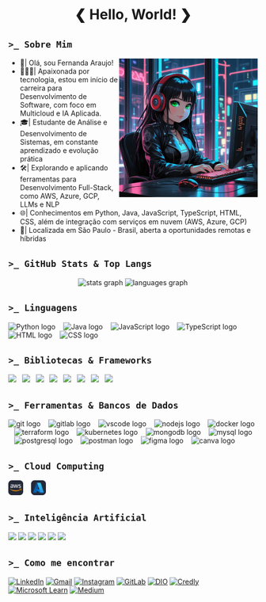 <h1 align="center"> ❮ Hello, World! ❯ </h1>

## `>_ Sobre Mim`

<div>
  <img src="Img/img03.jpg" alt="Imagem 02" width="280" align="right" />
  <ul>
    <li>👋| Olá, sou Fernanda Araujo!</li>
    <li>👩🏻‍💻| Apaixonada por tecnologia, estou em início de carreira para Desenvolvimento de Software, com foco em Multicloud e IA Aplicada.</li>
    <li>🎓| Estudante de Análise e Desenvolvimento de Sistemas, em constante aprendizado e evolução prática</li>
    <li>🛠️| Explorando e aplicando ferramentas para Desenvolvimento Full-Stack, como AWS, Azure, GCP, LLMs e NLP</li>
    <li>🌐| Conhecimentos em Python, Java, JavaScript, TypeScript, HTML, CSS, além de integração com serviços em nuvem (AWS, Azure, GCP)</li>
    <li>📍| Localizada em São Paulo - Brasil, aberta a oportunidades remotas e híbridas</li>
  </ul>
</div>

## `>_ GitHub Stats & Top Langs`

<div align="center">
  <img src="https://github-readme-stats.vercel.app/api?username=AraujoTech1&hide_title=false&hide_rank=false&show_icons=true&include_all_commits=true&count_private=true&disable_animations=false&theme=midnight-purple&locale=en&hide_border=false&order=1&custom_title=GitHub%20Stats" height="150" alt="stats graph" />
  <img src="https://github-readme-stats.vercel.app/api/top-langs?username=AraujoTech1&locale=en&hide_title=false&layout=compact&card_width=320&langs_count=5&theme=midnight-purple&hide_border=false&order=2" height="150" alt="languages graph" />
</div>

## `>_ Linguagens`  

<p align="left">
  <img src="https://cdn.jsdelivr.net/gh/devicons/devicon/icons/python/python-original.svg" height="30" alt="Python logo" />
  &nbsp;&nbsp;
  <img src="https://cdn.jsdelivr.net/gh/devicons/devicon/icons/java/java-original.svg" height="30" alt="Java logo" />
  &nbsp;&nbsp;
  <img src="https://cdn.jsdelivr.net/gh/devicons/devicon/icons/javascript/javascript-original.svg" height="30" alt="JavaScript logo" />
  &nbsp;&nbsp;
  <img src="https://cdn.jsdelivr.net/gh/devicons/devicon/icons/typescript/typescript-original.svg" height="30" alt="TypeScript logo" />
  &nbsp;&nbsp;
  <img src="https://cdn.jsdelivr.net/gh/devicons/devicon/icons/html5/html5-original.svg" height="30" alt="HTML logo" />
  &nbsp;&nbsp;
  <img src="https://cdn.jsdelivr.net/gh/devicons/devicon/icons/css3/css3-original.svg" height="30" alt="CSS logo" />
</p>

## `>_ Bibliotecas & Frameworks`

<p align="left">
  <img src="https://img.shields.io/badge/-Angular-DD0031?style=flat&logo=angular&logoColor=white" />
  &nbsp;
  <img src="https://img.shields.io/badge/-React-20232A?style=flat&logo=react&logoColor=61DAFB" />
  &nbsp;
  <img src="https://img.shields.io/badge/-Vue-35495E?style=flat&logo=vue.js&logoColor=4FC08D" />
  &nbsp;
  <img src="https://img.shields.io/badge/-TensorFlow-FF6F00?style=flat&logo=tensorflow&logoColor=white" />
  &nbsp;
  <img src="https://img.shields.io/badge/-Bootstrap-563D7C?style=flat&logo=bootstrap&logoColor=white" />
  &nbsp;
  <img src="https://img.shields.io/badge/-Vite-646CFF?style=flat&logo=vite&logoColor=white" />
  &nbsp;
  <img src="https://img.shields.io/badge/-Sass-CC6699?style=flat&logo=sass&logoColor=white" />
  &nbsp;
  <img src="https://img.shields.io/badge/-Tailwind-06B6D4?style=flat&logo=tailwindcss&logoColor=white" />
</p>

## `>_ Ferramentas & Bancos de Dados`

<p align="left">
  <img src="https://cdn.jsdelivr.net/gh/devicons/devicon/icons/git/git-original.svg" height="30" alt="git logo" />
  &nbsp;&nbsp;
  <img src="https://cdn.jsdelivr.net/gh/devicons/devicon/icons/gitlab/gitlab-original.svg" height="30" alt="gitlab logo" />
  &nbsp;&nbsp;
  <img src="https://cdn.jsdelivr.net/gh/devicons/devicon/icons/vscode/vscode-original.svg" height="30" alt="vscode logo" />
  &nbsp;&nbsp;
  <img src="https://cdn.jsdelivr.net/gh/devicons/devicon/icons/nodejs/nodejs-original.svg" height="30" alt="nodejs logo" />
  &nbsp;&nbsp;
  <img src="https://cdn.jsdelivr.net/gh/devicons/devicon/icons/docker/docker-original.svg" height="30" alt="docker logo" />
  &nbsp;&nbsp;
  <img src="https://cdn.jsdelivr.net/gh/devicons/devicon/icons/terraform/terraform-original.svg" height="30" alt="terraform logo" />
  &nbsp;&nbsp;
  <img src="https://cdn.simpleicons.org/kubernetes/326CE5" height="30" alt="kubernetes logo" />
  &nbsp;&nbsp;
  <img src="https://cdn.jsdelivr.net/gh/devicons/devicon/icons/mongodb/mongodb-original.svg" height="30" alt="mongodb logo" />
  &nbsp;&nbsp;
  <img src="https://cdn.jsdelivr.net/gh/devicons/devicon/icons/mysql/mysql-original.svg" height="30" alt="mysql logo" />
  &nbsp;&nbsp;
  <img src="https://cdn.jsdelivr.net/gh/devicons/devicon/icons/postgresql/postgresql-original.svg" height="30" alt="postgresql logo" />
  &nbsp;&nbsp;
  <img src="https://cdn.simpleicons.org/postman/FF6C37" height="30" alt="postman logo" />
  &nbsp;&nbsp;
  <img src="https://cdn.simpleicons.org/figma/F24E1E" height="30" alt="figma logo" />
  &nbsp;&nbsp;
  <img src="https://cdn.simpleicons.org/canva/00C4CC" height="30" alt="canva logo" />
</p>

## `>_ Cloud Computing`

<p align="left">
  <img src="https://raw.githubusercontent.com/tandpfun/skill-icons/main/icons/AWS-Dark.svg" height="30" alt="AWS logo" />
  &nbsp;&nbsp;
  <img src="https://raw.githubusercontent.com/tandpfun/skill-icons/main/icons/Azure-Dark.svg" height="30" alt="Azure logo" />
  &nbsp;&nbsp;
</p>

## `>_ Inteligência Artificial`
<div align="left">
  <img src="https://img.shields.io/badge/IoT-ff91a4?style=for-the-badge&logo=internetofthings&logoColor=white" />
  <img src="https://img.shields.io/badge/Natural%20Language%20Processing-ff91a4?style=for-the-badge&logo=openai&logoColor=white" />
  <img src="https://img.shields.io/badge/Large%20Language%20Models-ff91a4?style=for-the-badge&logo=openai&logoColor=white" />
  <img src="https://img.shields.io/badge/n8n%20Workflow%20Automation-ff91a4?style=for-the-badge&logo=n8n&logoColor=white" />
  <img src="https://img.shields.io/badge/CrewAI%20Multi%20Agent-ff91a4?style=for-the-badge&logo=ai&logoColor=white" />
  <img src="https://img.shields.io/badge/Reconhecimento%20Facial-ff91a4?style=for-the-badge&logo=opencv&logoColor=white" />
</div>

## `>_ Como me encontrar`

[![LinkedIn](https://img.shields.io/badge/LinkedIn-4c1d95?style=for-the-badge&logo=linkedin&logoColor=white)](https://www.linkedin.com/in/fernanda-araujo-dev/)
[![Gmail](https://img.shields.io/badge/Gmail-4c1d95?style=for-the-badge&logo=gmail&logoColor=white)](mailto:xfernandaaraujo@gmail.com)
[![Instagram](https://img.shields.io/badge/Instagram-4c1d95?style=for-the-badge&logo=instagram&logoColor=white)](https://www.instagram.com/AraujoTech1)
[![GitLab](https://img.shields.io/badge/GitLab-4c1d95?style=for-the-badge&logo=gitlab&logoColor=white)](https://gitlab.com/xfernandaaraujo)
[![DIO](https://img.shields.io/badge/DIO-4c1d95?style=for-the-badge&logo=codeforces&logoColor=white)](https://www.dio.me/users/xfernandaaraujo)
[![Credly](https://img.shields.io/badge/Credly-4c1d95?style=for-the-badge&logo=acclaim&logoColor=white)](https://www.credly.com/users/fernandaaraujo1)
[![Microsoft Learn](https://img.shields.io/badge/Microsoft_Learn-4c1d95?style=for-the-badge&logo=microsoft&logoColor=white)](https://learn.microsoft.com/en-us/users/fernandaaraujo-0696/?tab=credentials-tab)
[![Medium](https://img.shields.io/badge/Medium-4c1d95?style=for-the-badge&logo=medium&logoColor=white)](https://medium.com/@nandaaraujo)

